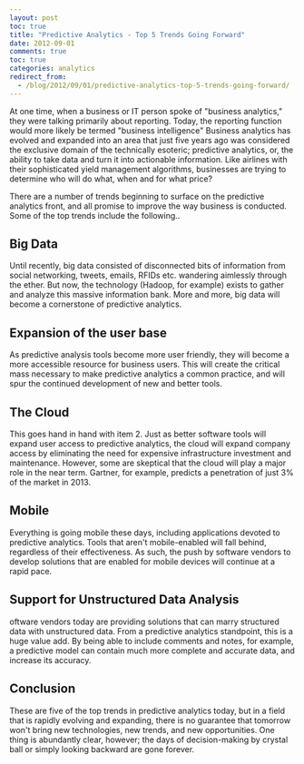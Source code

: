 ```yaml
---
layout: post
toc: true
title: "Predictive Analytics - Top 5 Trends Going Forward"
date: 2012-09-01
comments: true
toc: true
categories: analytics
redirect_from:
  - /blog/2012/09/01/predictive-analytics-top-5-trends-going-forward/
---
```


At one time, when a business or IT person spoke of "business analytics," they were talking primarily about reporting. Today, the reporting function would more likely be termed "business intelligence"  Business analytics has evolved and expanded into an area that just five years ago was considered the exclusive domain of the technically esoteric; predictive analytics, or, the ability to take data and turn it into actionable information.  Like airlines with their sophisticated yield management algorithms, businesses are trying to determine who will do what, when and for what price?

There are a number of trends beginning to surface on the predictive analytics front, and all promise to improve  the way  business is conducted.  Some of the top trends include the following..

## Big Data

Until recently, big data consisted of disconnected bits of information from social networking, tweets, emails, RFIDs etc. wandering aimlessly through the ether.  But now, the technology (Hadoop, for example) exists to gather and analyze this massive information bank. More and more, big data will become a cornerstone of predictive analytics.


## Expansion of the user base

As predictive analysis tools become more user friendly, they will become a more accessible resource for business users.  This will create the critical mass necessary to make predictive analytics a common practice, and will spur the continued development of new and better tools.


## The Cloud

This goes hand in hand with item 2.  Just as better software tools will expand user access to predictive analytics, the cloud will expand company access by eliminating the need for expensive infrastructure investment and maintenance. However, some are skeptical that the cloud will play a major role in the near term. Gartner, for example, predicts a penetration of just 3% of the market in 2013.


## Mobile

Everything is going mobile these days, including applications devoted to predictive analytics.  Tools that aren't mobile-enabled will fall behind, regardless of their effectiveness.  As such, the push by software vendors to develop solutions that are enabled for mobile devices will continue at a rapid pace.


## Support for Unstructured Data Analysis

oftware vendors today are providing solutions that can marry structured data with unstructured data.  From a predictive analytics standpoint, this is a huge value add.  By being able to include comments and notes, for example, a predictive model can contain much more complete and accurate data, and increase its accuracy.

## Conclusion

These are five of the top trends in predictive analytics today, but in a field that is rapidly evolving and expanding, there is no guarantee that tomorrow won't bring new technologies, new trends, and new opportunities.  One thing is abundantly clear, however; the days of decision-making by crystal ball or simply looking backward are gone forever.
